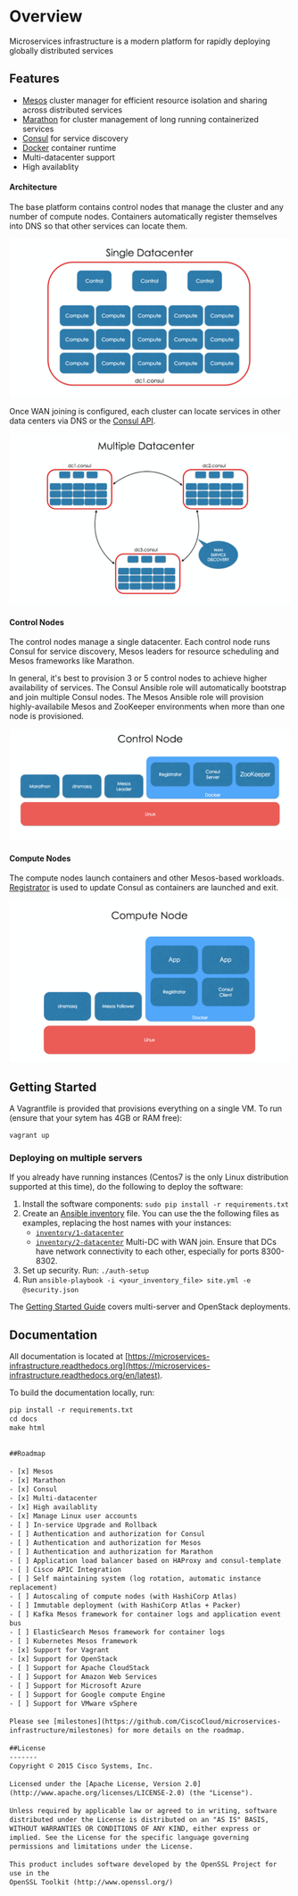 # Overview

Microservices infrastructure is a modern platform for rapidly deploying globally distributed services

## Features

* [Mesos](http://mesos.apache.org) cluster manager for efficient resource isolation and sharing across distributed services
* [Marathon](https://mesosphere.github.io/marathon) for cluster management of long running containerized services
* [Consul](http://consul.io) for service discovery 
* [Docker](http://docker.io) container runtime
* Multi-datacenter support
* High availablity

#### Architecture

The base platform contains control nodes that manage the cluster and any number of compute nodes. Containers automatically register themselves into DNS so that other services can locate them.

![Single-DC](docs/_static/single_dc.png)

Once WAN joining is configured, each cluster can locate services in other data centers via DNS or the [Consul API](http://www.consul.io/docs/agent/http.html). 

![Mult-DC](docs/_static/multi_dc.png)

#### Control Nodes

The control nodes manage a single datacenter.  Each control node runs Consul for service discovery, Mesos leaders for resource scheduling and Mesos frameworks like Marathon. 

In general, it's best to provision 3 or 5 control nodes to achieve higher availability of services. The Consul Ansible role will automatically bootstrap and join multiple Consul nodes. The Mesos Ansible role will provision highly-availabile Mesos and ZooKeeper environments when more than one node is provisioned. 

![Control Node](docs/_static/control_node.png)

#### Compute Nodes

The compute nodes launch containers and other Mesos-based workloads. [Registrator](https://github.com/gliderlabs/registrator) is used to update Consul as containers are launched and exit. 

![Compute Node](docs/_static/compute_node.png)

## Getting Started

A Vagrantfile is provided that provisions everything on a single VM. To run (ensure that your sytem has 4GB or RAM free):

```shell
vagrant up
```

### Deploying on multiple servers
If you already have running instances (Centos7 is the only Linux distribution supported at this time), do the following to deploy the software:

1. Install the software components: `sudo pip install -r requirements.txt`
2. Create an [Ansible inventory](http://docs.ansible.com/intro_inventory.html) file. You can use the the following files as examples, replacing the host names with your instances: 
	- [`inventory/1-datacenter`](inventory/1-datacenter)
	- [`inventory/2-datacenter`](inventory/2-datacenter) Multi-DC with WAN join. Ensure that DCs have network connectivity to each other, especially for ports 8300-8302. 
3. Set up security. Run: `./auth-setup` 
4. Run `ansible-playbook -i <your_inventory_file> site.yml -e @security.json`


The [Getting Started Guide](https://microservices-infrastructure.readthedocs.org/en/latest/getting_started/index.html) covers multi-server and OpenStack deployments.

## Documentation
All documentation is located at [https://microservices-infrastructure.readthedocs.org](https://microservices-infrastructure.readthedocs.org/en/latest). 

To build the documentation locally, run:

```shell
pip install -r requirements.txt
cd docs
make html
```

```

##Roadmap

- [x] Mesos
- [x] Marathon
- [x] Consul
- [x] Multi-datacenter
- [x] High availablity
- [x] Manage Linux user accounts
- [ ] In-service Upgrade and Rollback
- [ ] Authentication and authorization for Consul
- [ ] Authentication and authorization for Mesos
- [ ] Authentication and authorization for Marathon
- [ ] Application load balancer based on HAProxy and consul-template
- [ ] Cisco APIC Integration
- [ ] Self maintaining system (log rotation, automatic instance replacement)
- [ ] Autoscaling of compute nodes (with HashiCorp Atlas)
- [ ] Immutable deployment (with HashiCorp Atlas + Packer)
- [ ] Kafka Mesos framework for container logs and application event bus
- [ ] ElasticSearch Mesos framework for container logs
- [ ] Kubernetes Mesos framework
- [x] Support for Vagrant
- [x] Support for OpenStack
- [ ] Support for Apache CloudStack
- [ ] Support for Amazon Web Services
- [ ] Support for Microsoft Azure
- [ ] Support for Google compute Engine
- [ ] Support for VMware vSphere

Please see [milestones](https://github.com/CiscoCloud/microservices-infrastructure/milestones) for more details on the roadmap.

##License
-------
Copyright © 2015 Cisco Systems, Inc.

Licensed under the [Apache License, Version 2.0](http://www.apache.org/licenses/LICENSE-2.0) (the "License").

Unless required by applicable law or agreed to in writing, software distributed under the License is distributed on an "AS IS" BASIS, WITHOUT WARRANTIES OR CONDITIONS OF ANY KIND, either express or implied. See the License for the specific language governing permissions and limitations under the License.

This product includes software developed by the OpenSSL Project for use in the
OpenSSL Toolkit (http://www.openssl.org/)
